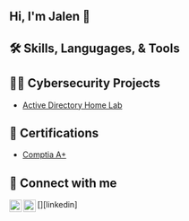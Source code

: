 <h2>Hi, I'm Jalen 👋</h2>

<h2>🛠 Skills, Langugages, & Tools</h2>

<h2>👨‍💻 Cybersecurity Projects</h2>

  - [Active Directory Home Lab](https://github.com/cyberjalen/LABURL)

<h2>📄 Certifications</h2>

- [Comptia A+]()

<h2> 🤳 Connect with me</h2>

[<img align="left" alt="JoshMadakor | Twitter" width="22px" src="https://cdn.jsdelivr.net/npm/simple-icons@v3/icons/twitter.svg" />][twitter]
[<img align="left" alt="JoshMadakor | LinkedIn" width="22px" src="https://cdn.jsdelivr.net/npm/simple-icons@v3/icons/linkedin.svg" />][linkedin]

[twitter]: 
[linkedin]: 

<!--
**joshmadakor1/joshmadakor1** is a ✨ _special_ ✨ repository because its `README.md` (this file) appears on your GitHub profile.

Here are some ideas to get you started:

- 🔭 I’m currently working on ...
- 🌱 I’m currently learning ...
- 👯 I’m looking to collaborate on ...
- 🤔 I’m looking for help with ...
- 💬 Ask me about ...
- 📫 How to reach me: ...
- 😄 Pronouns: ...
- ⚡ Fun fact: ...
-->
